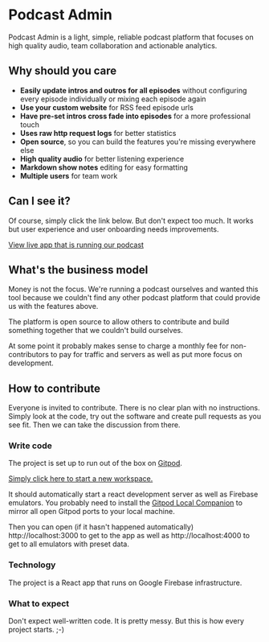 # Podcast Admin

Podcast Admin is a light, simple, reliable podcast platform that focuses on high quality audio, team collaboration and actionable analytics.

## Why should you care

- **Easily update intros and outros for all episodes** without configuring every episode individually or mixing each episode again
- **Use your custom website** for RSS feed episode urls
- **Have pre-set intros cross fade into episodes** for a more professional touch
- **Uses raw http request logs** for better statistics
- **Open source**, so you can build the features you're missing everywhere else
- **High quality audio** for better listening experience
- **Markdown show notes** editing for easy formatting 
- **Multiple users** for team work

## Can I see it?

Of course, simply click the link below. But don't expect too much. It works but user experience and user onboarding needs improvements.

[View live app that is running our podcast](https://podcast-admin.firebaseapp.com/)

## What's the business model

Money is not the focus. We're running a podcast ourselves and wanted this tool because we couldn't find any other podcast platform that could provide us with the features above.

The platform is open source to allow others to contribute and build something together that we couldn't build ourselves.

At some point it probably makes sense to charge a monthly fee for non-contributors to pay for traffic and servers as well as put more focus on development.

## How to contribute

Everyone is invited to contribute. There is no clear plan with no instructions. Simply look at the code, try out the software and create pull requests as you see fit. Then we can take the discussion from there.


### Write code

The project is set up to run out of the box on [Gitpod](https://gitpod.io/).

[Simply click here to start a new workspace.](https://gitpod.io/#https://github.com/jonaspiela/podcast-admin)

It should automatically start a react development server as well as Firebase emulators. You probably need to install the [Gitpod Local Companion](https://www.gitpod.io/blog/local-app) to mirror all open Gitpod ports to your local machine.

Then you can open (if it hasn't happened automatically) http://localhost:3000 to get to the app as well as http://localhost:4000 to get to all emulators with preset data.

### Technology

The project is a React app that runs on Google Firebase infrastructure.

### What to expect

Don't expect well-written code. It is pretty messy. But this is how every project starts. ;-)